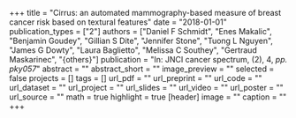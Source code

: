 +++
title = "Cirrus: an automated mammography-based measure of breast cancer risk based on textural features"
date = "2018-01-01"
publication_types = ["2"]
authors = ["Daniel F Schmidt", "Enes Makalic", "Benjamin Goudey", "Gillian S Dite", "Jennifer Stone", "Tuong L Nguyen", "James G Dowty", "Laura Baglietto", "Melissa C Southey", "Gertraud Maskarinec", "{others}"]
publication = "In: JNCI cancer spectrum, (2), 4, _pp. pky057_"
abstract = ""
abstract_short = ""
image_preview = ""
selected = false
projects = []
tags = []
url_pdf = ""
url_preprint = ""
url_code = ""
url_dataset = ""
url_project = ""
url_slides = ""
url_video = ""
url_poster = ""
url_source = ""
math = true
highlight = true
[header]
image = ""
caption = ""
+++
